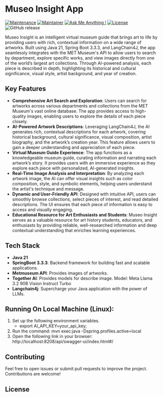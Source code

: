 # Museo Insight App

[![Maintenance](https://img.shields.io/badge/Maintained%3F-yes-green.svg)]()
[![Maintainer](https://img.shields.io/static/v1?label=Yevhen%20Ruban&message=Maintainer&color=red)](mailto:yevhen.ruban@extrawest.com)
[![Ask Me Anything !](https://img.shields.io/badge/Ask%20me-anything-1abc9c.svg)]()
[![License](https://img.shields.io/badge/License-Apache_2.0-blue.svg)](https://opensource.org/licenses/Apache-2.0)
![GitHub release](https://img.shields.io/badge/release-v1.0.0-blue)

Museo Insight is an intelligent virtual museum guide that brings art to life by providing users with rich, contextual information on a wide range of artworks. Built using Java 21, Spring Boot 3.3.3, and LangChain4J, the app seamlessly integrates with the MET Museum's API to allow users to search by department, explore specific works, and view images directly from one of the world’s largest art collections. Through AI-powered analysis, each piece is described in depth, highlighting its historical and cultural significance, visual style, artist background, and year of creation.






## Key Features

- **Comprehensive Art Search and Exploration**: Users can search for artworks across various departments and collections from the MET Museum's vast online database. The app provides access to high-quality images, enabling users to explore the details of each piece closely.
- **AI-Powered Artwork Descriptions**: Leveraging LangChain4J, the AI generates rich, contextual descriptions for each artwork, covering historical background, cultural significance, visual composition, artist biography, and the artwork’s creation year. This feature allows users to gain a deeper understanding and appreciation of each piece.
- **Virtual Museum Guide Experience**: The app functions as a knowledgeable museum guide, curating information and narrating each artwork’s story. It provides users with an immersive experience as they explore each piece with personalized, AI-generated insights.
- **Real-Time Image Analysis and Interpretation**: By analyzing each artwork image, the AI can offer visual insights such as color composition, style, and symbolic elements, helping users understand the artist's technique and message.
- **Dynamic and User-Friendly API**: Designed with intuitive API, users can smoothly browse collections, select pieces of interest, and read detailed descriptions. The UI ensures that each piece of information is easy to access and visually engaging.
- **Educational Resource for Art Enthusiasts and Students**: Museo Insight serves as a valuable resource for art history students, educators, and enthusiasts by providing reliable, well-researched information and deep contextual understanding that enriches learning experiences.

## Tech Stack

- **Java 21**
- **SpringBoot 3.3.3**: Backend framework for building fast and scalable applications.
- **Metmuseum API**: Provides images of artworks.
- **Together AI**: Provides models for describe image. Model: Meta Llama 3.2 90B Vision Instruct Turbo
- **Langchain4j**: Supercharge your Java application with the power of LLMs.

## Running On Local Machine (Linux):

1. Set up the following environment variables.
    - export AI_API_KEY=your_api_key;
2. Run the command: mvn exec:java -Dspring.profiles.active=local
3. Open the following link in your browser: http://localhost:8208/api/swagger-ui/index.html#/

## Contributing

Feel free to open issues or submit pull requests to improve the project. Contributions are welcome!

## License